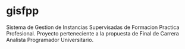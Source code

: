 # gisfpp
Sistema de Gestion de Instancias Supervisadas de Formacion Practica Profesional. Proyecto perteneciente a la propuesta de Final de Carrera Analista Programador Universitario.
